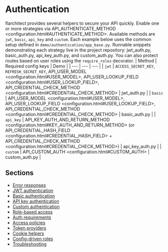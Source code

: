 # Authentication

flarchitect provides several helpers to secure your API quickly. Enable one or
more strategies via API_AUTHENTICATE_METHOD <configuration.html#AUTHENTICATE_METHOD>.
Available methods are `jwt`, `basic`, `api_key` and `custom`.
Each example below uses the common setup defined in
`demo/authentication/app_base.py`. Runnable snippets demonstrating each
strategy live in the project repository: jwt_auth.py, basic_auth.py,
api_key_auth.py, and custom_auth.py. You can also protect routes based on
user roles using the `require_roles` decorator.
| Method | Required config keys | Demo |
| --- | --- | --- |
| `jwt` | `ACCESS_SECRET_KEY`, `REFRESH_SECRET_KEY`, API_USER_MODEL <configuration.html#USER_MODEL>, API_USER_LOOKUP_FIELD <configuration.html#USER_LOOKUP_FIELD>, API_CREDENTIAL_CHECK_METHOD <configuration.html#CREDENTIAL_CHECK_METHOD> | jwt_auth.py |
| `basic` | API_USER_MODEL <configuration.html#USER_MODEL>, API_USER_LOOKUP_FIELD <configuration.html#USER_LOOKUP_FIELD>, API_CREDENTIAL_CHECK_METHOD <configuration.html#CREDENTIAL_CHECK_METHOD> | basic_auth.py |
| `api_key` | API_KEY_AUTH_AND_RETURN_METHOD <configuration.html#KEY_AUTH_AND_RETURN_METHOD> (or API_CREDENTIAL_HASH_FIELD <configuration.html#CREDENTIAL_HASH_FIELD> + API_CREDENTIAL_CHECK_METHOD <configuration.html#CREDENTIAL_CHECK_METHOD>) | api_key_auth.py |
| `custom` | API_CUSTOM_AUTH <configuration.html#CUSTOM_AUTH> | custom_auth.py |

## Sections

- [Error responses](error-responses.md)
- [JWT authentication](jwt-authentication.md)
- [Basic authentication](basic-authentication.md)
- [API key authentication](api-key-authentication.md)
- [Custom authentication](custom-authentication.md)
- [Role-based access](role-based-access.md)
- [Auth requirements](auth-requirements.md)
- [Access policies](access-policies.md)
- [Token providers](token-providers.md)
- [Cookie helpers](cookie-helpers.md)
- [Config-driven roles](config-driven-roles.md)
- [Troubleshooting](troubleshooting.md)
